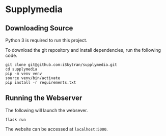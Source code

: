 # Supplymedia

## Downloading Source

Python 3 is required to run this project.

To download the git repository and install dependencies, run the following code.

```shell
git clone git@github.com:iSkytran/supplymedia.git
cd supplymedia
pip -m venv venv
source venv/bin/activate
pip install -r requirements.txt
```

## Running the Webserver

The following will launch the websever.

```shell
flask run
```

The website can be accessed at `localhost:5000`.
